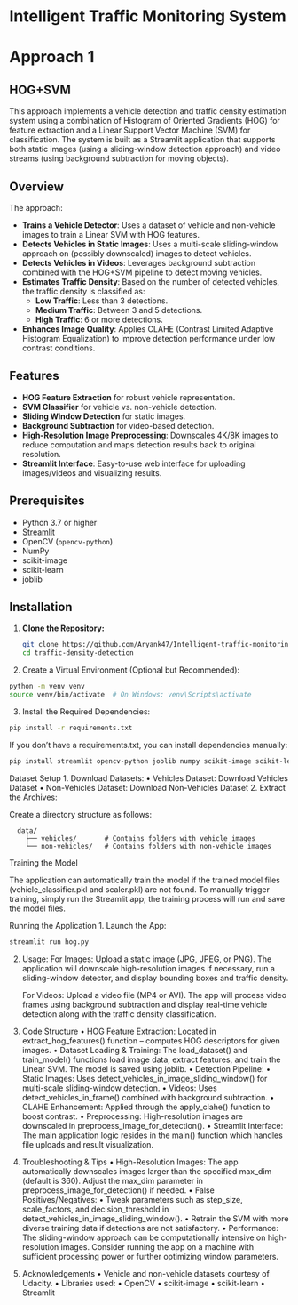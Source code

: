 # Intelligent Traffic Monitoring System

# Approach 1

## HOG+SVM

This approach implements a vehicle detection and traffic density estimation system using a combination of Histogram of Oriented Gradients (HOG) for feature extraction and a Linear Support Vector Machine (SVM) for classification. The system is built as a Streamlit application that supports both static images (using a sliding-window detection approach) and video streams (using background subtraction for moving objects).

## Overview

The approach:
- **Trains a Vehicle Detector**: Uses a dataset of vehicle and non-vehicle images to train a Linear SVM with HOG features.
- **Detects Vehicles in Static Images**: Uses a multi-scale sliding-window approach on (possibly downscaled) images to detect vehicles.
- **Detects Vehicles in Videos**: Leverages background subtraction combined with the HOG+SVM pipeline to detect moving vehicles.
- **Estimates Traffic Density**: Based on the number of detected vehicles, the traffic density is classified as:
  - **Low Traffic**: Less than 3 detections.
  - **Medium Traffic**: Between 3 and 5 detections.
  - **High Traffic**: 6 or more detections.
- **Enhances Image Quality**: Applies CLAHE (Contrast Limited Adaptive Histogram Equalization) to improve detection performance under low contrast conditions.

## Features

- **HOG Feature Extraction** for robust vehicle representation.
- **SVM Classifier** for vehicle vs. non-vehicle detection.
- **Sliding Window Detection** for static images.
- **Background Subtraction** for video-based detection.
- **High-Resolution Image Preprocessing**: Downscales 4K/8K images to reduce computation and maps detection results back to original resolution.
- **Streamlit Interface**: Easy-to-use web interface for uploading images/videos and visualizing results.

## Prerequisites

- Python 3.7 or higher
- [Streamlit](https://streamlit.io/)
- OpenCV (`opencv-python`)
- NumPy
- scikit-image
- scikit-learn
- joblib

## Installation

1. **Clone the Repository:**
   ```bash
   git clone https://github.com/Aryank47/Intelligent-traffic-monitoring-system.git
   cd traffic-density-detection
   ```

2.	Create a Virtual Environment (Optional but Recommended):
  ```bash
  python -m venv venv
  source venv/bin/activate  # On Windows: venv\Scripts\activate
  ```

3.	Install the Required Dependencies:
  ```bash
  pip install -r requirements.txt
  ```
  If you don’t have a requirements.txt, you can install dependencies manually:
  ```bash
  pip install streamlit opencv-python joblib numpy scikit-image scikit-learn
  ```


Dataset Setup
	1.	Download Datasets:
	•	Vehicles Dataset: Download Vehicles Dataset
	•	Non-Vehicles Dataset: Download Non-Vehicles Dataset
	2.	Extract the Archives:

Create a directory structure as follows:
```
  data/
    ├── vehicles/       # Contains folders with vehicle images
    └── non-vehicles/   # Contains folders with non-vehicle images
```

Training the Model

The application can automatically train the model if the trained model files (vehicle_classifier.pkl and scaler.pkl) are not found. To manually trigger training, simply run the Streamlit app; the training process will run and save the model files.

Running the Application
	1.	Launch the App:
  ```bash
  streamlit run hog.py
  ```

2.	Usage:
    For Images: Upload a static image (JPG, JPEG, or PNG). The application will downscale high-resolution images if necessary, run a sliding-window detector, and display bounding boxes and traffic density.

    For Videos: Upload a video file (MP4 or AVI). The app will process video frames using background subtraction and display real-time vehicle detection along with the traffic density classification.

3. Code Structure
  •	HOG Feature Extraction:
  Located in extract_hog_features() function – computes HOG descriptors for given images.
  •	Dataset Loading & Training:
  The load_dataset() and train_model() functions load image data, extract features, and train the Linear SVM. The model is saved using joblib.
  •	Detection Pipeline:
  •	Static Images: Uses detect_vehicles_in_image_sliding_window() for multi-scale sliding-window detection.
  •	Videos: Uses detect_vehicles_in_frame() combined with background subtraction.
  •	CLAHE Enhancement:
  Applied through the apply_clahe() function to boost contrast.
  •	Preprocessing:
  High-resolution images are downscaled in preprocess_image_for_detection().
  •	Streamlit Interface:
  The main application logic resides in the main() function which handles file uploads and result visualization.

4. Troubleshooting & Tips
	•	High-Resolution Images:
The app automatically downscales images larger than the specified max_dim (default is 360). Adjust the max_dim parameter in preprocess_image_for_detection() if needed.
	•	False Positives/Negatives:
	•	Tweak parameters such as step_size, scale_factors, and decision_threshold in detect_vehicles_in_image_sliding_window().
	•	Retrain the SVM with more diverse training data if detections are not satisfactory.
	•	Performance:
The sliding-window approach can be computationally intensive on high-resolution images. Consider running the app on a machine with sufficient processing power or further optimizing window parameters.

5. Acknowledgements
	•	Vehicle and non-vehicle datasets courtesy of Udacity.
	•	Libraries used:
	•	OpenCV
	•	scikit-image
	•	scikit-learn
	•	Streamlit
